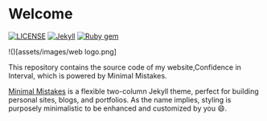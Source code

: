 # Welcome

[![LICENSE](https://img.shields.io/badge/license-MIT-lightgrey.svg)](https://raw.githubusercontent.com/mmistakes/minimal-mistakes/master/LICENSE)
[![Jekyll](https://img.shields.io/badge/jekyll-%3E%3D%203.7-blue.svg)](https://jekyllrb.com/)
[![Ruby gem](https://img.shields.io/gem/v/minimal-mistakes-jekyll.svg)](https://rubygems.org/gems/minimal-mistakes-jekyll)

!()[assets/images/web logo.png]

This repository contains the source code of my website,Confidence in Interval, which is powered by Minimal Mistakes.

[Minimal Mistakes](https://mmistakes.github.io/minimal-mistakes/) is a flexible two-column Jekyll theme, perfect for building personal sites, blogs, and portfolios. As the name implies, styling is purposely minimalistic to be enhanced and customized by you :smile:.

